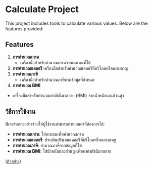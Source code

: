 
# Calculate Project

This project includes tools to calculate various values. Below are the features provided:

## Features
1. **การคำนวณเกรด**
   - เครื่องมือสำหรับคำนวณเกรดจากคะแนนที่ได้
2. **การคำนวณแคลอรี**
   เครื่องมือสำหรับคำนวณแคลอรีที่บริโภคหรือเผาผลาญ
3. **การคำนวณภาษี**
   - เครื่องมือสำหรับคำนวณภาษีตามข้อมูลที่กำหนด
4. **การคำนวณ BMI**
  - เครื่องมือสำหรับคำนวณค่าดัชนีมวลกาย (BMI) จากน้ำหนักและส่วนสูง


## วิธีการใช้งาน
ฟีเจอร์แต่ละอย่างช่วยให้ผู้ใช้งานสามารถคำนวณค่าที่ต้องการได้:
- **การคำนวณเกรด**: ใส่คะแนนเพื่อคำนวณเกรด
- **การคำนวณแคลอรี**: ประเมินปริมาณแคลอรีที่บริโภคหรือเผาผลาญ
- **การคำนวณภาษี**: คำนวณภาษีจากข้อมูลที่ให้
- **การคำนวณ BMI**: ใส่น้ำหนักและส่วนสูงเพื่อหาค่าดัชนีมวลกาย

([ต้วอย่าง](https://jirapon097539.github.io/calculate/))
